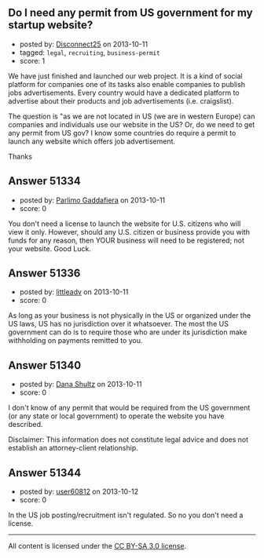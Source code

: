 ## Do I need any permit from US government for my startup website?

- posted by: [Disconnect25](https://stackexchange.com/users/-1/22197-disconnect25) on 2013-10-11
- tagged: `legal`, `recruiting`, `business-permit`
- score: 1

<p>We have just finished and launched our web project. It is a kind of social platform for companies one of its tasks also enable companies to publish jobs advertisements.
Every country would have a dedicated platform to advertise about their products and job advertisements (i.e. craigslist).</p>

<p>The question is "as we are not located in US (we are in western Europe) can companies and individuals use our website in the US? Or, do we need to get any permit from US gov?
I know some countries do require a permit to launch any website which offers job advertisement.</p>

<p>Thanks</p>



## Answer 51334

- posted by: [Parlimo Gaddafiera](https://stackexchange.com/users/-1/28245-parlimo-gaddafiera) on 2013-10-11
- score: 0

<p>You don't need a license to launch the website for U.S. citizens who will view it only.  However, should any U.S. citizen or business provide you with funds for any reason, then YOUR business will need to be registered; not your website.  Good Luck.</p>



## Answer 51336

- posted by: [littleadv](https://stackexchange.com/users/-1/13808-littleadv) on 2013-10-11
- score: 0

<p>As long as your business is not physically in the US or organized under the US laws, US has no jurisdiction over it whatsoever. The most the US government can do is to require those who are under its jurisdiction make withholding on payments remitted to you.</p>



## Answer 51340

- posted by: [Dana Shultz](https://stackexchange.com/users/-1/1841-dana-shultz) on 2013-10-11
- score: 0

<p>I don't know of any permit that would be required from the US government (or any state or local government) to operate the website you have described.</p>

<p>Disclaimer: This information does not constitute legal advice and does not establish an attorney-client relationship.</p>



## Answer 51344

- posted by: [user60812](https://stackexchange.com/users/-1/19115-user60812) on 2013-10-12
- score: 0

<p>In the US job posting/recruitment isn't regulated. So no you don't need a license. </p>




---

All content is licensed under the [CC BY-SA 3.0 license](https://creativecommons.org/licenses/by-sa/3.0/).
